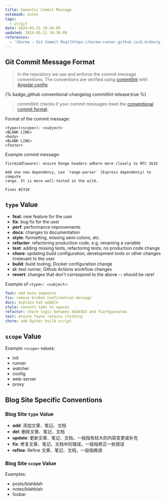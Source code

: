 ```yaml
---
title: Semantic Commit Message
notebook: notes
tags:
  - it/git
date: 2024-05-21 19:36:09
updated: 2024-05-21 19:36:09
references:
  - '[Karma - Git Commit Msg](https://karma-runner.github.io/6.4/dev/git-commit-msg.html)'
---
```

## Git Commit Message Format

> In the repository we use and enforce the commit message conventions. The conventions are verified using [commitlint](https://conventional-changelog.github.io/commitlint/) with [Angular config](https://www.npmjs.com/package/@commitlint/config-angular).

{% badge_github conventional-changelog commitlint release:true %}

> commitlint checks if your commit messages meet the [conventional commit format](https://conventionalcommits.org/).

Format of the commit message:

``` text
<type>(<scope>): <subject>
<BLANK LINE>
<body>
<BLANK LINE>
<footer>
```

Example commit message:

``` text
fix(middleware): ensure Range headers adhere more closely to RFC 2616

Add one new dependency, use `range-parser` (Express dependency) to compute
range. It is more well-tested in the wild.

Fixes #2310
```

## `type` Value

- **feat**: new feature for the user
- **fix**: bug fix for the user
- **perf**: performance improvements
- **docs**: changes to documentation
- **style**: formatting, missing semi colons, etc.
- **refactor**: refactoring production code, e.g. renaming a variable
- **test**: adding missing tests, refactoring tests; no production code change
- **chore**: updating build configuration, development tools or other changes irrelevant to the user
- **build**: build tooling, Docker configuration change
- **ci**: test runner, Github Actions workflow changes
- **revert**: changes that don't correspond to the above -- should be rare!

Example of `<type>: <subject>`:

``` yaml
feat: add beta sequence
fix: remove broken confirmation message
docs: explain hat wobble
style: convert tabs to spaces
refactor: share logic between 4d3d3d3 and flarhgunnstow
test: ensure Tayne retains clothing
chore: add Oyster build script
```

## `scope` Value

Example `<scope>` values:

- init
- runner
- watcher
- config
- web-server
- proxy

## Blog Site Specific Conventions

### Blog Site `type` Value

- **add**: 添加文章、笔记、文档
- **del**: 删除文章、笔记、文档
- **update**: 更新文章、笔记、文档，一般指有较大的内容变更或补充
- **fix**: 修复文章、笔记、文档中的错误，一般指修正一些错误
- **refine**: Refine 文章、笔记、文档，一般指微调

### Blog Site `scope` Value

Examples:

- posts/blahblah
- notes/blahblah
- foobar
